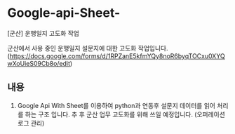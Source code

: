 # Google-api-Sheet-
[군산] 운행일지 고도화 작업 

군산에서 사용 중인 운행일지 설문지에 대한 고도화 작업입니다. (https://docs.google.com/forms/d/1RPZanE5kfmYQy8noR6byqTOCxu0XYQwXoUieS09Cb8o/edit)

## 내용
1. Google Api With Sheet를 이용하여 python과 연동후 설문지 데이터를 읽어 처리를 하는 구조 입니다.
추 후 군산 업무 고도화를 위해 쓰일 예정입니다. (오퍼레이션 로그 관리)
